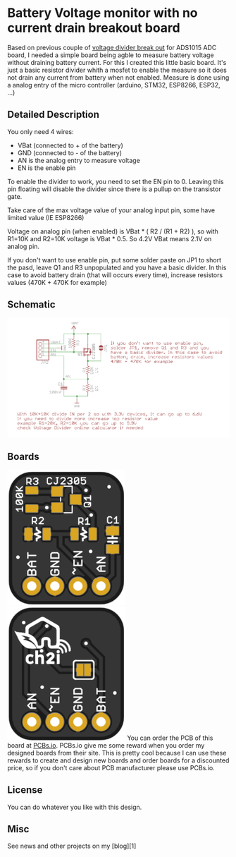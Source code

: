 # Battery Voltage monitor with no current drain breakout board

Based on previous couple of [voltage divider break out](https://github.com/hallard/R-Divider-Breakout) for ADS1015 ADC board, I needed a simple board being agble to measure battery voltage without draining battery current.
For this I created this little basic board. It's just a basic resistor divider whith a mosfet to enable the measure so it does not drain any current from battery when not enabled. Measure is done using a analog entry of the micro controller (arduino, STM32, ESP8266, ESP32, ...)

## Detailed Description

You only need 4 wires:

- VBat (connected to + of the battery)
- GND  (connected to - of the battery)
- AN is the analog entry to measure voltage 
- EN is the enable pin

To enable the divider to work, you need to set the EN pin to 0. Leaving this pin floating will disable the divider since there is a pullup on the transistor gate.

Take care of the max voltage value of your analog input pin, some have limited value (IE ESP8266)

Voltage on analog pin (when enabled) is VBat * ( R2 / (R1 + R2) ), so with R1=10K and R2=10K voltage is VBat * 0.5. So 4.2V VBat means 2.1V on analog pin.

If you don't want to use enable pin, put some solder paste on JP1 to short the pasd, leave Q1 and R3 unpopulated and you have a basic divider. 
In this case to avoid battery drain (that will occurs every time), increase resistors values (470K + 470K for example)

## Schematic

![schematic](https://raw.githubusercontent.com/hallard/Battery-Voltage-Measure/master/pictures/Battery-Voltage-Measure-zoom-sch.png)  


## Boards 

<img src="https://raw.githubusercontent.com/hallard/Battery-Voltage-Measure/master/pictures/Battery-Voltage-Measure-top.png" alt="Top">&nbsp;&nbsp;<img src="https://raw.githubusercontent.com/hallard/Battery-Voltage-Measure/master/pictures/Battery-Voltage-Measure-bot.png" alt="Bottom"> 
You can order the PCB of this board at [PCBs.io][3].
PCBs.io give me some reward when you order my designed boards from their site. This is pretty cool because I can use these rewards to create and design new boards and order boards for a discounted price, so if you don't care about PCB manufacturer please use PCBs.io.

## License

You can do whatever you like with this design.

## Misc

See news and other projects on my [blog][1] 
 
[2]: https://hallard.me
[3]: https://PCBs.io/share/zjqg5 
